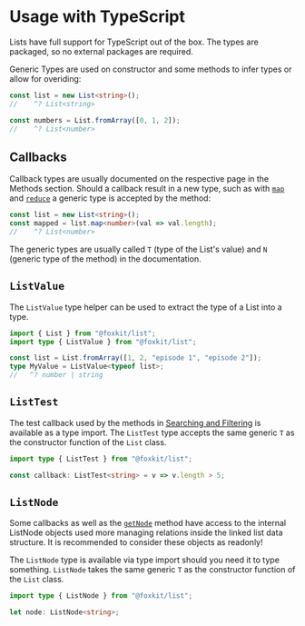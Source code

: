 # Usage with TypeScript

Lists have full support for TypeScript out of the box. The types are packaged, so no external packages are required.

Generic Types are used on constructor and some methods to infer types or allow for overiding:

```ts
const list = new List<string>();
//    ^? List<string>

const numbers = List.fromArray([0, 1, 2]);
//    ^? List<number>
```

## Callbacks

Callback types are usually documented on the respective page in the Methods section. Should a callback result in a new type, such as with [`map`](./methods/transforming-lists.md#map) and [`reduce`](./methods/transforming-lists.md#reduce) a generic type is accepted by the method:

```ts
const list = new List<string>();
const mapped = list.map<number>(val => val.length);
//    ^? List<number>
```

The generic types are usually called `T` (type of the List's value) and `N` (generic type of the method) in the documentation.

## `ListValue`

The `ListValue` type helper can be used to extract the type of a List into a type.

```ts
import { List } from "@foxkit/list";
import type { ListValue } from "@foxkit/list";

const list = List.fromArray([1, 2, "episode 1", "episode 2"]);
type MyValue = ListValue<typeof list>;
//   ^? number | string
```

## `ListTest`

The test callback used by the methods in [Searching and Filtering](./methods/searching-filtering.md) is available as a type import. The `ListTest` type accepts the same generic `T` as the constructor function of the `List` class.

```ts
import type { ListTest } from "@foxkit/list";

const callback: ListTest<string> = v => v.length > 5;
```

## `ListNode`

Some callbacks as well as the [`getNode`](./methods/adding-removing.md#getnode) method have access to the internal ListNode objects used more managing relations inside the linked list data structure. It is recommended to consider these objects as readonly!

The `ListNode` type is available via type import should you need it to type something. `ListNode` takes the same generic `T` as the constructor function of the `List` class.

```ts
import type { ListNode } from "@foxkit/list";

let node: ListNode<string>;
```
